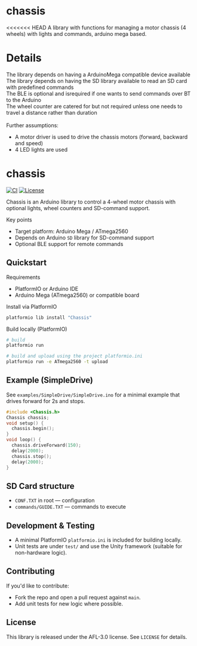 # chassis
<<<<<<< HEAD
A library with functions for managing a motor chassis (4 wheels) with lights and commands, arduino mega based.<br>

# Details

The library depends on having a ArduinoMega compatible device available<br>
The library depends on having the SD library available to read an SD card with predefined commands<br>
The BLE is optional and isrequired if one wants to send commands over BT to the Arduino<br>
The wheel counter are catered for but not required unless one needs to travel a distance rather than duration<br>
<br>
Further assumptions:<br>
  - A motor driver is used to drive the chassis motors (forward, backward and speed)<br>
  - 4 LED lights are used<br>
  # chassis

  [![CI](https://github.com/AarnoudHoekstraPrivate/chassis/actions/workflows/ci.yml/badge.svg)](https://github.com/AarnoudHoekstraPrivate/chassis/actions)
  [![License](https://img.shields.io/badge/license-AFL--3.0-blue.svg)](LICENSE)

  Chassis is an Arduino library to control a 4-wheel motor chassis with optional lights, wheel counters and SD-command support.

  Key points

  - Target platform: Arduino Mega / ATmega2560
  - Depends on Arduino `SD` library for SD-command support
  - Optional BLE support for remote commands

  ## Quickstart

  Requirements

  - PlatformIO or Arduino IDE
  - Arduino Mega (ATmega2560) or compatible board

  Install via PlatformIO

  ```bash
  platformio lib install "Chassis"
  ```

  Build locally (PlatformIO)

  ```bash
  # build
  platformio run

  # build and upload using the project platformio.ini
  platformio run -e ATmega2560 -t upload
  ```

  ## Example (SimpleDrive)

  See `examples/SimpleDrive/SimpleDrive.ino` for a minimal example that drives forward for 2s and stops.

  ```cpp
  #include <Chassis.h>
  Chassis chassis;
  void setup() {
    chassis.begin();
  }
  void loop() {
    chassis.driveForward(150);
    delay(2000);
    chassis.stop();
    delay(2000);
  }
  ```

  ## SD Card structure

  - `CONF.TXT` in root — configuration
  - `commands/GUIDE.TXT` — commands to execute

  ## Development & Testing

  - A minimal PlatformIO `platformio.ini` is included for building locally.
  - Unit tests are under `test/` and use the Unity framework (suitable for non-hardware logic).

  ## Contributing

  If you'd like to contribute:

  - Fork the repo and open a pull request against `main`.
  - Add unit tests for new logic where possible.

  ## License

  This library is released under the AFL-3.0 license. See `LICENSE` for details.
